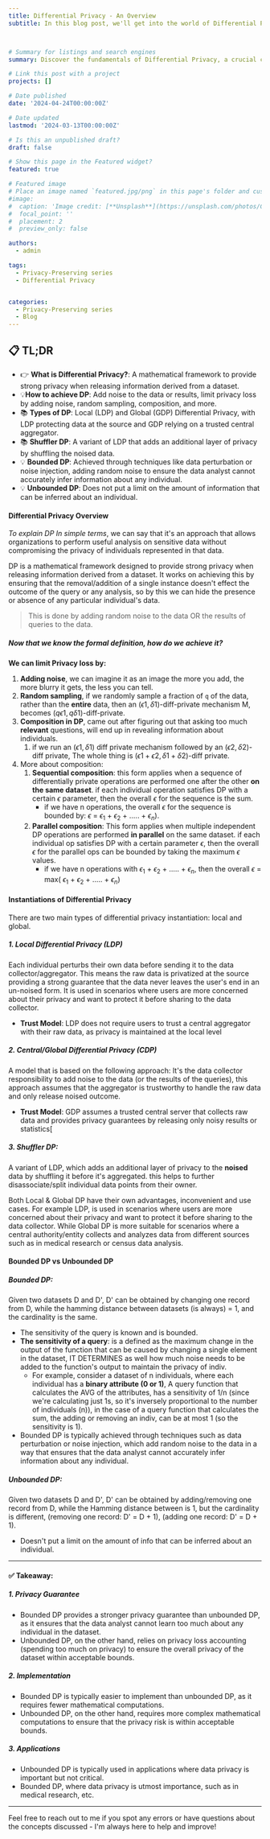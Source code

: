 ```yaml
---
title: Differential Privacy - An Overview
subtitle: In this blog post, we'll get into the world of Differential Privacy, a crucial concept in Privacy Preserving. We'll break down complex concepts into simple, easy-to-understand language, exploring key concepts such as Local and Global Differential Privacy, noise injection, and more. 



# Summary for listings and search engines
summary: Discover the fundamentals of Differential Privacy, a crucial concept in Privacy Preserving. Learn about Local and Global Differential Privacy, noise injection, and more. Perfect for beginners and experts alike, this guide demystifies the world of DP and its applications.

# Link this post with a project
projects: []

# Date published
date: '2024-04-24T00:00:00Z'

# Date updated
lastmod: '2024-03-13T00:00:00Z'

# Is this an unpublished draft?
draft: false

# Show this page in the Featured widget?
featured: true

# Featured image
# Place an image named `featured.jpg/png` in this page's folder and customize its options here.
#image:
#  caption: 'Image credit: [**Unsplash**](https://unsplash.com/photos/CpkOjOcXdUY)'
#  focal_point: ''
#  placement: 2
#  preview_only: false

authors:
  - admin

tags:
  - Privacy-Preserving series
  - Differential Privacy


categories:
  - Privacy-Preserving series
  - Blog
---
```




## 📋  TL;DR

* 👉 **What is Differential Privacy?**: A mathematical framework to provide strong privacy when releasing information derived from a dataset.
* 💡**How to achieve DP**: Add noise to the data or results, limit privacy loss by adding noise, random sampling, composition, and more.
* 📚 **Types of DP**: Local (LDP) and Global (GDP) Differential Privacy, with LDP protecting data at the source and GDP relying on a trusted central aggregator.
* 📚 **Shuffler DP**: A variant of LDP that adds an additional layer of privacy by shuffling the noised data.
* 💡 **Bounded DP**: Achieved through techniques like data perturbation or noise injection, adding random noise to ensure the data analyst cannot accurately infer information about any individual.
* 💡 **Unbounded DP**: Does not put a limit on the amount of information that can be inferred about an individual.

#### Differential Privacy Overview
*To explain DP In simple terms*, we can say that it's an approach that allows organizations to perform useful analysis on sensitive data without compromising the privacy of individuals represented in that data.

DP is a mathematical framework designed to provide strong privacy when releasing information derived from a dataset.
It works on achieving this by ensuring that the removal/addition of a single instance doesn't effect the outcome of the query or any analysis, so by this we can hide the presence or absence of any particular individual's data.

>This is done by adding random noise to the data OR the results of queries to the data.

##### Now that we know the formal definition, how do we achieve it?

**We can limit Privacy loss by:**
1. **Adding noise**, we can imagine it as an image the more you add,  the more blurry it gets, the less you can tell.
2. **Random sampling**, if we randomly sample a fraction of `q` of the data, rather than the **entire** data, then an ($\epsilon1, \delta1$)-diff-private mechanism M, becomes ($q\epsilon1,q \delta1$)-diff-private.
3. **Composition in DP**, came out after figuring out that asking too much **relevant** questions, will end up in revealing information about individuals.
	1. if we run an ($\epsilon1, \delta1$) diff private mechanism followed by an ($\epsilon2, \delta2$)-diff private, The whole thing is ($\epsilon1 + \epsilon2, \delta1 + \delta2$)-diff private.
4. More about composition: 
	1. **Sequential composition**: this form applies when a sequence of differentially private operations are performed one after the other **on the same dataset**. if each individual operation satisfies DP with a certain $\epsilon$ parameter, then the overall $\epsilon$ for the sequence is the sum.
		- if we have n operations, the overall $\epsilon$ for the sequence is bounded by: $\epsilon$ = $\epsilon_1$ + $\epsilon_2$ + ..... + $\epsilon_n$).
	2. **Parallel composition**: This form applies when multiple independent DP operations are performed **in parallel** on the same dataset. if each individual op satisfies DP with a certain parameter $\epsilon$, then the overall $\epsilon$ for the parallel ops can be bounded by taking the maximum $\epsilon$ values.
		- if we have n operations with $\epsilon_1$ + $\epsilon_2$ + ..... + $\epsilon_n$, then the overall $\epsilon$ = max( $\epsilon_1$ + $\epsilon_2$ + ..... + $\epsilon_n$) 

#### Instantiations of Differential Privacy
There are two main types of differential privacy instantiation: local and global.
##### 1. Local Differential Privacy (LDP)
Each individual perturbs their own data before sending it to the data collector/aggregator. This means the raw data is privatized at the source providing a strong guarantee that the data never leaves the user's end in an un-noised form.
It is used in scenarios where users are more concerned about their privacy and want to protect it before sharing to the data collector.
- **Trust Model**: LDP does not require users to trust a central aggregator with their raw data, as privacy is maintained at the local level
##### 2. Central/Global Differential Privacy (CDP)
A model that is based on the following approach: It's the data collector responsibility to add noise to the data (or the results of the queries), this approach assumes that the aggregator is trustworthy to handle the raw data and only release noised outcome.
- **Trust Model**: GDP assumes a trusted central server that collects raw data and provides privacy guarantees by releasing only noisy results or statistics[


##### 3. Shuffler DP:
A variant of LDP, which adds an additional layer of privacy to the **noised** data by shuffling it before it's aggregated.
this helps to further disassociate/split individual data points from their owner.


Both Local & Global DP have their own advantages, inconvenient and use cases.
For example LDP, is used in scenarios where users are more concerned about their privacy and want to protect it before sharing to the data collector. 
While Global DP is more suitable for scenarios where a central authority/entity collects and analyzes data from different sources such as in medical research or census data analysis.

#### Bounded DP vs Unbounded DP
##### Bounded DP:
Given two datasets D and D', D' can be obtained by changing one record from D, while the hamming distance between datasets (is always) = 1, and the cardinality is the same.
- The sensitivity of the query is known and is bounded.
- **The sensitivity of a query**: is a defined as the maximum change in the output of the function that can be caused by changing a single element in the dataset, IT DETERMINES as well how much noise needs to be added to the function's output to maintain the privacy of indiv.
    - For example, consider a dataset of n individuals, where each individual has a **binary attribute (0 or 1)**, A query function that calculates the AVG of the attributes, has a sensitivity of 1/n (since we're calculating just 1s, so it's inversely proportional to the number of individuals (n)), in the case of a query function that calculates the sum, the adding or removing an indiv, can be at most 1 (so the sensitivity is 1).
- Bounded DP is typically achieved through techniques such as data perturbation or noise injection, which add random noise to the data in a way that ensures that the data analyst cannot accurately infer information about any individual.

##### Unbounded DP:
Given two datasets D and D', D' can be obtained by adding/removing one record from D, while the Hamming distance between is 1, but the cardinality is different, (removing one record: D' = D + 1), (adding one record: D' = D + 1).
- Doesn't put a limit on the amount of info that can be inferred about an individual.

---
#### ✅ Takeaway:
##### 1. Privacy Guarantee
* Bounded DP provides a stronger privacy guarantee than unbounded DP, as it ensures that the data analyst cannot learn too much about any individual in the dataset.
* Unbounded DP, on the other hand, relies on privacy loss accounting (spending too much on privacy) to ensure the overall privacy of the dataset within acceptable bounds.

##### 2. Implementation
* Bounded DP is typically easier to implement than unbounded DP, as it requires fewer mathematical computations.
* Unbounded DP, on the other hand, requires more complex mathematical computations to ensure that the privacy risk is within acceptable bounds.

##### 3. Applications
* Unbounded DP is typically used in applications where data privacy is important but not critical.
* Bounded DP, where data privacy is utmost importance, such as in medical research, etc.

---

Feel free to reach out to me if you spot any errors or have questions about the concepts discussed - I'm always here to help and improve!


